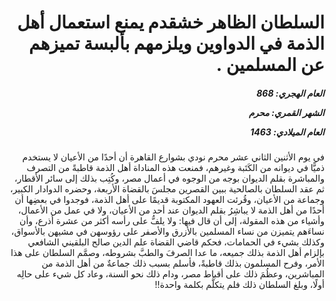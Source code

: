 <h1 dir="rtl">السلطان الظاهر خشقدم يمنع استعمال أهل الذمة في الدواوين ويلزمهم بألبسة تميزهم عن المسلمين .</h1>

<h5 dir="rtl">العام الهجري:  868

الشهر القمري: محرم

العام الميلادي: 1463</h5>

<p dir="rtl">في يوم الأثنين الثاني عشر محرم نودي بشوارع القاهرة أن أحدًا من الأعيان لا يستخدم ذميًّا في ديوانه من الكَتَبة وغيرهم، فمنعت هذه المناداة أهل الذمة قاطبةً من التصرف والمباشرة بقلم الديوان بوجه من الوجوه في أعمال مصر، وكُتِب بذلك إلى سائر الأقطار، ثم عقد السلطان بالصالحية ببين القصرين مجلسَ بالقضاة الأربعة، وحضره الدوادار الكبير، وجماعة من الأعيان، وقُرئت العهود المكتوبة قديمًا على أهل الذمة، فوجدوا في بعضِها أن أحدًا من أهل الذمة لا يباشِرُ بقلم الديوان عند أحد من الأعيان، ولا في عمل من الأعمال، وأشياء من هذه المقولة، إلى أن قال فيها: ولا يلفُّ على رأسه أكثر من عشرة أذرع، وأن نساءَهم يتميزن من نساء المسلمين بالأزرق والأصفر على رؤوسهن في مشيهن بالأسواق، وكذلك بشيء في الحمامات، فحكم قاضي القضاة علم الدين صالح البلقيني الشافعي بإلزام أهل الذمة بذلك جميعه، ما عدا الصرفَ والطبَّ بشروطه، وصمَّم السلطان على هذا الأمر، وفرح المسلمون بذلك قاطبةً، فأسلم بسبب ذلك جماعةٌ من أهل الذمة من المباشرين، وعظُمَ ذلك على أقباط مصر، ودام ذلك نحو السنة، وعاد كل شيء على حالِه أولًا، وبلغ السلطان ذلك فلم يتكلَّم بكلمة واحدة!!</p></br>
